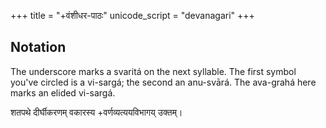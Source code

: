 +++
title = "+वंशीधर-पाठः"
unicode_script = "devanagari"
+++

## Notation
The underscore marks a svaritá on the next syllable. The first symbol you've circled is a vi-sargá; the second an anu-svārá.  The ava-grahá here marks an elided vi-sargá. 

शतपथे दीर्घीकरणम् वकारस्य +वर्णव्यत्ययविभागय् उक्तम्। 